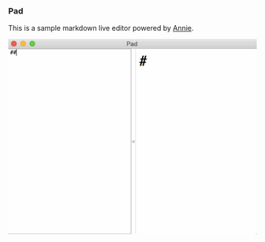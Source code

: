 ### Pad

This is a sample markdown live editor powered by [Annie](https://github.com/skyline75489/Annie).

![](sample-by-licecap.gif)
